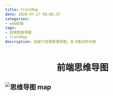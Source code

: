 ```yaml
---
title: frontMap
date: 2020-07-27 08:06:37
categories: 
- web前端
tags:
- 前端思维导图
- frontMap
description: 这是个前端思维导图，复习面试的大纲
---
```

# <center>前端思维导图</center>
<!-- more -->
## ![思维导图 map](https://uploadfiles.nowcoder.com/images/20190318/826546_1552912193276_405ECEB966482DD81C21A97C5F41C7A9 '思维导图')